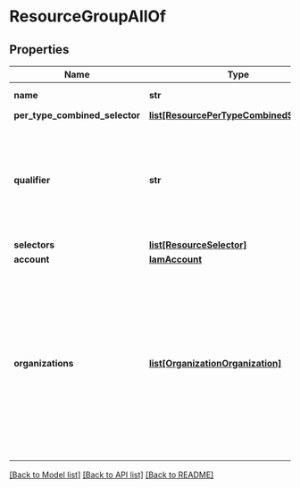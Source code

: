 # ResourceGroupAllOf

## Properties
Name | Type | Description | Notes
------------ | ------------- | ------------- | -------------
**name** | **str** | The name of this resource group.   | [optional] 
**per_type_combined_selector** | [**list[ResourcePerTypeCombinedSelector]**](ResourcePerTypeCombinedSelector.md) |  | [optional] 
**qualifier** | **str** | Qualifier shall be used to specify if we want to organize resources using multiple resource group or single For an account, resource groups can be of only one of the above types. (Both the types are mutually exclusive for an account.).   | [optional] [default to 'Allow-Selectors']
**selectors** | [**list[ResourceSelector]**](ResourceSelector.md) |  | [optional] 
**account** | [**IamAccount**](.md) |  | [optional] 
**organizations** | [**list[OrganizationOrganization]**](OrganizationOrganization.md) | A reference to a organizationOrganization resource. When the $expand query parameter is specified, the referenced resource is returned inline. A collection of references to the [organization.Organization](mo://organization.Organization) Managed Object.  When this managed object is deleted, the referenced [organization.Organization](mo://organization.Organization) MOs unset their reference to this deleted MO.  | [optional] 

[[Back to Model list]](../README.md#documentation-for-models) [[Back to API list]](../README.md#documentation-for-api-endpoints) [[Back to README]](../README.md)


